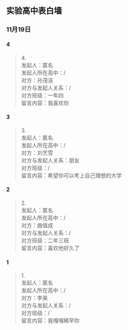 ## 实验高中表白墙
### 11月19日
#### 4
> 4.<br>
> 发起人：匿名<br>
>发起人所在高中：/<br>
>对方：孙茂洁<br>
>对方与发起人关系：/<br>
>对方班级：一年四<br>
>留言内容：我喜欢你

#### 3
> 3.<br>
> 发起人：匿名<br>
>发起人所在高中：/<br>
>对方：刘艺雪<br>
>对方与发起人关系：朋友<br>
>对方班级：/<br>
>留言内容：希望你可以考上自己理想的大学<br>
#### 2
> 2.<br>
> 发起人：匿名<br>
>发起人所在高中：/<br>
>对方：曲值成<br>
>对方与发起人关系：/<br>
>对方班级：二年三班<br>
>留言内容：喜欢他好久了<br>

#### 1
> 1.<br>
> 发起人：匿名<br>
>发起人所在高中：/<br>
>对方：李昊<br>
>对方与发起人关系：/<br>
>对方班级：/<br>
>留言内容：我嘎嘎稀罕你
